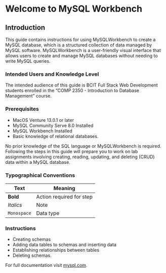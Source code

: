 # **Welcome to MySQL Workbench**

## **Introduction**

This guide contains instructions for using MySQLWorkbench to create a MySQL database, which is a structured collection of data managed by MySQL software. MySQLWorkbench is a user-friendly visual interface that allows users to create and manage MySQL databases without needing to write MySQL queries.

### **Intended Users and Knowledge Level**

The intended audience of this guide is BCIT Full Stack Web Development students enrolled in the “COMP 2350 - Introduction to Database Management” course.

### **Prerequisites**

* MacOS Venture 13.0.1 or later
* MySQL Community Serve 8.0 Installed
* MySQL Workbench Installed
* Basic knowledge of relational databases.

No prior knowledge of the SQL language or MySQLWorkbench is required. Following the steps in this guide will prepare you to work on lab assignments involving creating, reading, updating, and deleting (CRUD) data within a MySQL database.

### **Typographical Conventions**

| Text | Meaning |
| - | - |
| **Bold** | Action required for step |
| _Italics_ | Note |
| `Monospace` | Data type |

### **Instructions**

* Creating schemas
* Adding data tables to schemas and inserting data
* Establishing relationships between tables
* Deleting schemas.

For full documentation visit [mysql.com](https://dev.mysql.com/doc/).
